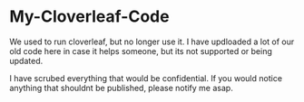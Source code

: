 # My-Cloverleaf-Code

We used to run cloverleaf, but no longer use it. I have updloaded a lot of our old code here in case it helps someone, but its not supported or being updated. 

I have scrubed everything that would be confidential. If you would notice anything that shouldnt be published, please notify me asap.